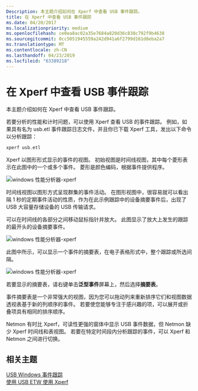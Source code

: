 ```yaml
---
Description: 本主题介绍如何在 Xperf 中查看 USB 事件跟踪。
title: 在 Xperf 中查看 USB 事件跟踪
ms.date: 04/20/2017
ms.localizationpriority: medium
ms.openlocfilehash: ce0ea8ac02a35e7684a820d36c838c792f9b4638
ms.sourcegitcommit: 0cc5051945559a242d941a6f2799d161d8eba2a7
ms.translationtype: MT
ms.contentlocale: zh-CN
ms.lasthandoff: 04/23/2019
ms.locfileid: "63389218"
---
```

# <a name="viewing-a-usb-event-trace-in-xperf"></a>在 Xperf 中查看 USB 事件跟踪


本主题介绍如何在 Xperf 中查看 USB 事件跟踪。

若要分析的性能和计时问题，可以使用 Xperf 查看 USB 的事件跟踪。 例如，如果具有名为 usb.etl 事件跟踪日志文件，并且你已下载 Xperf 工具，发出以下命令以分析跟踪：

```cpp
xperf usb.etl
```

Xperf 以图形形式显示的事件的视图。 初始视图是时间线视图，其中每个菱形表示在此图中的一个或多个事件。 菱形是颜色编码，根据事件提供程序。

![windows 性能分析器-xperf](images/xperf.png)

时间线视图以图形方式呈现群集的事件活动。 在图形视图中，很容易就可以看出隔 1 秒的定期事件活动的性质，作为在此示例跟踪中的设备摘要事件后，出现了 USB 大容量存储设备的 USB 传输请求。

可以在时间线的各部分之间移动鼠标指针并放大。 此图显示了放大上发生的跟踪的最开头的设备摘要事件。

![windows 性能分析器-xperf](images/xperf1.png)

此图中所示，可以显示一个事件的摘要表，在电子表格形式中，整个跟踪或所选间隔。

![windows 性能分析器-xperf](images/xperf2.png)

若要显示的摘要表，请右键单击**泛型事件**屏幕上，然后选择**摘要表**。

事件摘要表是一个非常强大的视图，因为您可以拖动列来重新排序它们和视图数据透视表基于新的列顺序的事件。 若要使您能够专注于感兴趣的项，可以展开或折叠项具有相同的排序顺序。

Netmon 有时比 Xperf，可读性更强的窗体中显示 USB 事件数据，但 Netmon 缺少 Xperf 时间线和表视图。 若要在特定时间段内分析跟踪的事件，可以 Xperf 和 Netmon 之间进行切换。

## <a name="related-topics"></a>相关主题
[USB Windows 事件跟踪](usb-event-tracing-for-windows.md)  
[使用 USB ETW 使用 Xperf](using-xperf-with-usb-etw.md)  



